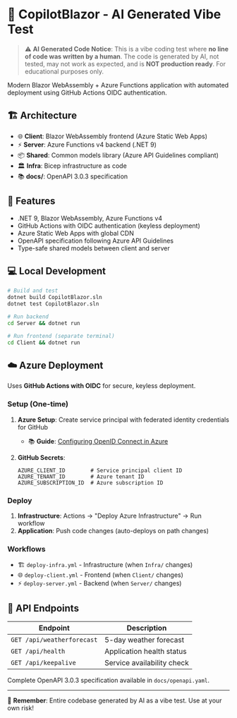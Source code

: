 # 🤖 CopilotBlazor - AI Generated Vibe Test

> ⚠️ **AI Generated Code Notice**: This is a vibe coding test where **no line of code was written by a human**. The code is generated by AI, not tested, may not work as expected, and is **NOT production ready**. For educational purposes only.

Modern Blazor WebAssembly + Azure Functions application with automated deployment using GitHub Actions OIDC authentication.

## 🏗️ Architecture

- 🌐 **Client**: Blazor WebAssembly frontend (Azure Static Web Apps)
- ⚡ **Server**: Azure Functions v4 backend (.NET 9) 
- 📦 **Shared**: Common models library (Azure API Guidelines compliant)
- 🏛️ **Infra**: Bicep infrastructure as code
- 📚 **docs/**: OpenAPI 3.0.3 specification

## 🚀 Features

- .NET 9, Blazor WebAssembly, Azure Functions v4
- GitHub Actions with OIDC authentication (keyless deployment)
- Azure Static Web Apps with global CDN
- OpenAPI specification following Azure API Guidelines
- Type-safe shared models between client and server

## 💻 Local Development

```bash
# Build and test
dotnet build CopilotBlazor.sln
dotnet test CopilotBlazor.sln

# Run backend
cd Server && dotnet run

# Run frontend (separate terminal)
cd Client && dotnet run
```

## ☁️ Azure Deployment

Uses **GitHub Actions with OIDC** for secure, keyless deployment.

### Setup (One-time)

1. **Azure Setup**: Create service principal with federated identity credentials for GitHub
   - 📚 **Guide**: [Configuring OpenID Connect in Azure](https://docs.microsoft.com/en-us/azure/developer/github/connect-from-azure)

2. **GitHub Secrets**:
   ```
   AZURE_CLIENT_ID        # Service principal client ID
   AZURE_TENANT_ID        # Azure tenant ID  
   AZURE_SUBSCRIPTION_ID  # Azure subscription ID
   ```

### Deploy

1. **Infrastructure**: Actions → "Deploy Azure Infrastructure" → Run workflow
2. **Application**: Push code changes (auto-deploys on path changes)

### Workflows

- 🏗️ `deploy-infra.yml` - Infrastructure (when `Infra/` changes)
- 🌐 `deploy-client.yml` - Frontend (when `Client/` changes)  
- ⚡ `deploy-server.yml` - Backend (when `Server/` changes)

## 📖 API Endpoints

| Endpoint | Description |
|----------|-------------|
| `GET /api/weatherforecast` | 5-day weather forecast |
| `GET /api/health` | Application health status |
| `GET /api/keepalive` | Service availability check |

Complete OpenAPI 3.0.3 specification available in `docs/openapi.yaml`.

---

🤖 **Remember**: Entire codebase generated by AI as a vibe test. Use at your own risk!

